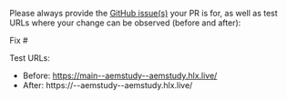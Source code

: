 Please always provide the [GitHub issue(s)](../issues) your PR is for, as well as test URLs where your change can be observed (before and after):

Fix #<gh-issue-id>

Test URLs:
- Before: https://main--aemstudy--aemstudy.hlx.live/
- After: https://<branch>--aemstudy--aemstudy.hlx.live/
